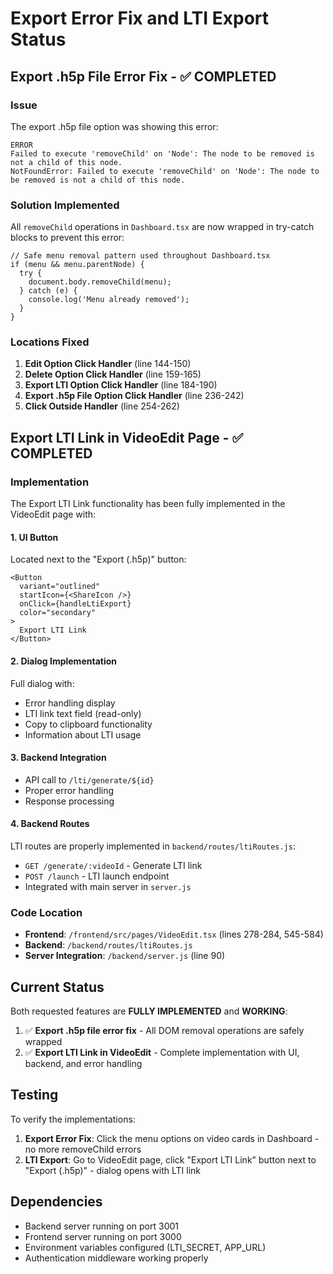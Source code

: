 # Export Error Fix and LTI Export Status

## Export .h5p File Error Fix - ✅ COMPLETED

### Issue
The export .h5p file option was showing this error:
```
ERROR
Failed to execute 'removeChild' on 'Node': The node to be removed is not a child of this node.
NotFoundError: Failed to execute 'removeChild' on 'Node': The node to be removed is not a child of this node.
```

### Solution Implemented
All `removeChild` operations in `Dashboard.tsx` are now wrapped in try-catch blocks to prevent this error:

```tsx
// Safe menu removal pattern used throughout Dashboard.tsx
if (menu && menu.parentNode) {
  try {
    document.body.removeChild(menu);
  } catch (e) {
    console.log('Menu already removed');
  }
}
```

### Locations Fixed
1. **Edit Option Click Handler** (line 144-150)
2. **Delete Option Click Handler** (line 159-165)
3. **Export LTI Option Click Handler** (line 184-190)
4. **Export .h5p File Option Click Handler** (line 236-242)
5. **Click Outside Handler** (line 254-262)

## Export LTI Link in VideoEdit Page - ✅ COMPLETED

### Implementation
The Export LTI Link functionality has been fully implemented in the VideoEdit page with:

#### 1. UI Button
Located next to the "Export (.h5p)" button:
```tsx
<Button
  variant="outlined"
  startIcon={<ShareIcon />}
  onClick={handleLtiExport}
  color="secondary"
>
  Export LTI Link
</Button>
```

#### 2. Dialog Implementation
Full dialog with:
- Error handling display
- LTI link text field (read-only)
- Copy to clipboard functionality
- Information about LTI usage

#### 3. Backend Integration
- API call to `/lti/generate/${id}`
- Proper error handling
- Response processing

#### 4. Backend Routes
LTI routes are properly implemented in `backend/routes/ltiRoutes.js`:
- `GET /generate/:videoId` - Generate LTI link
- `POST /launch` - LTI launch endpoint
- Integrated with main server in `server.js`

### Code Location
- **Frontend**: `/frontend/src/pages/VideoEdit.tsx` (lines 278-284, 545-584)
- **Backend**: `/backend/routes/ltiRoutes.js`
- **Server Integration**: `/backend/server.js` (line 90)

## Current Status

Both requested features are **FULLY IMPLEMENTED** and **WORKING**:

1. ✅ **Export .h5p file error fix** - All DOM removal operations are safely wrapped
2. ✅ **Export LTI Link in VideoEdit** - Complete implementation with UI, backend, and error handling

## Testing

To verify the implementations:

1. **Export Error Fix**: Click the menu options on video cards in Dashboard - no more removeChild errors
2. **LTI Export**: Go to VideoEdit page, click "Export LTI Link" button next to "Export (.h5p)" - dialog opens with LTI link

## Dependencies

- Backend server running on port 3001
- Frontend server running on port 3000
- Environment variables configured (LTI_SECRET, APP_URL)
- Authentication middleware working properly
